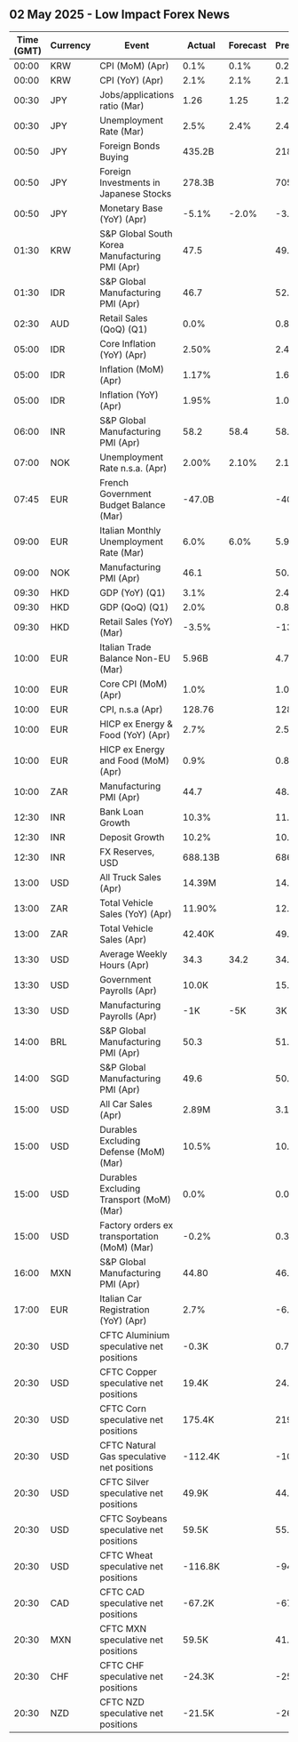 ## 02 May 2025 - Low Impact Forex News

| Time (GMT) | Currency | Event | Actual | Forecast | Previous |
|------|----------|-------|--------|----------|----------|
| 00:00 | KRW | CPI (MoM) (Apr) | 0.1% | 0.1% | 0.2% |
| 00:00 | KRW | CPI (YoY) (Apr) | 2.1% | 2.1% | 2.1% |
| 00:30 | JPY | Jobs/applications ratio (Mar) | 1.26 | 1.25 | 1.24 |
| 00:30 | JPY | Unemployment Rate (Mar) | 2.5% | 2.4% | 2.4% |
| 00:50 | JPY | Foreign Bonds Buying | 435.2B |  | 218.2B |
| 00:50 | JPY | Foreign Investments in Japanese Stocks | 278.3B |  | 705.6B |
| 00:50 | JPY | Monetary Base (YoY) (Apr) | -5.1% | -2.0% | -3.2% |
| 01:30 | KRW | S&P Global South Korea Manufacturing PMI (Apr) | 47.5 |  | 49.1 |
| 01:30 | IDR | S&P Global Manufacturing PMI (Apr) | 46.7 |  | 52.4 |
| 02:30 | AUD | Retail Sales (QoQ) (Q1) | 0.0% |  | 0.8% |
| 05:00 | IDR | Core Inflation (YoY) (Apr) | 2.50% |  | 2.48% |
| 05:00 | IDR | Inflation (MoM) (Apr) | 1.17% |  | 1.65% |
| 05:00 | IDR | Inflation (YoY) (Apr) | 1.95% |  | 1.03% |
| 06:00 | INR | S&P Global Manufacturing PMI (Apr) | 58.2 | 58.4 | 58.1 |
| 07:00 | NOK | Unemployment Rate n.s.a. (Apr) | 2.00% | 2.10% | 2.10% |
| 07:45 | EUR | French Government Budget Balance (Mar) | -47.0B |  | -40.3B |
| 09:00 | EUR | Italian Monthly Unemployment Rate (Mar) | 6.0% | 6.0% | 5.9% |
| 09:00 | NOK | Manufacturing PMI (Apr) | 46.1 |  | 50.1 |
| 09:30 | HKD | GDP (YoY) (Q1) | 3.1% |  | 2.4% |
| 09:30 | HKD | GDP (QoQ) (Q1) | 2.0% |  | 0.8% |
| 09:30 | HKD | Retail Sales (YoY) (Mar) | -3.5% |  | -13.0% |
| 10:00 | EUR | Italian Trade Balance Non-EU (Mar) | 5.96B |  | 4.71B |
| 10:00 | EUR | Core CPI (MoM) (Apr) | 1.0% |  | 1.0% |
| 10:00 | EUR | CPI, n.s.a (Apr) | 128.76 |  | 128.04 |
| 10:00 | EUR | HICP ex Energy & Food (YoY) (Apr) | 2.7% |  | 2.5% |
| 10:00 | EUR | HICP ex Energy and Food (MoM) (Apr) | 0.9% |  | 0.8% |
| 10:00 | ZAR | Manufacturing PMI (Apr) | 44.7 |  | 48.7 |
| 12:30 | INR | Bank Loan Growth | 10.3% |  | 11.0% |
| 12:30 | INR | Deposit Growth | 10.2% |  | 10.1% |
| 12:30 | INR | FX Reserves, USD | 688.13B |  | 686.15B |
| 13:00 | USD | All Truck Sales (Apr) | 14.39M |  | 14.67M |
| 13:00 | ZAR | Total Vehicle Sales (YoY) (Apr) | 11.90% |  | 12.50% |
| 13:00 | ZAR | Total Vehicle Sales (Apr) | 42.40K |  | 49.46K |
| 13:30 | USD | Average Weekly Hours (Apr) | 34.3 | 34.2 | 34.3 |
| 13:30 | USD | Government Payrolls (Apr) | 10.0K |  | 15.0K |
| 13:30 | USD | Manufacturing Payrolls (Apr) | -1K | -5K | 3K |
| 14:00 | BRL | S&P Global Manufacturing PMI (Apr) | 50.3 |  | 51.8 |
| 14:00 | SGD | S&P Global Manufacturing PMI (Apr) | 49.6 |  | 50.6 |
| 15:00 | USD | All Car Sales (Apr) | 2.89M |  | 3.16M |
| 15:00 | USD | Durables Excluding Defense (MoM) (Mar) | 10.5% |  | 10.4% |
| 15:00 | USD | Durables Excluding Transport (MoM) (Mar) | 0.0% |  | 0.0% |
| 15:00 | USD | Factory orders ex transportation (MoM) (Mar) | -0.2% |  | 0.3% |
| 16:00 | MXN | S&P Global Manufacturing PMI (Apr) | 44.80 |  | 46.50 |
| 17:00 | EUR | Italian Car Registration (YoY) (Apr) | 2.7% |  | -6.2% |
| 20:30 | USD | CFTC Aluminium speculative net positions | -0.3K |  | 0.7K |
| 20:30 | USD | CFTC Copper speculative net positions | 19.4K |  | 24.8K |
| 20:30 | USD | CFTC Corn speculative net positions | 175.4K |  | 219.8K |
| 20:30 | USD | CFTC Natural Gas speculative net positions | -112.4K |  | -104.1K |
| 20:30 | USD | CFTC Silver speculative net positions | 49.9K |  | 44.7K |
| 20:30 | USD | CFTC Soybeans speculative net positions | 59.5K |  | 55.7K |
| 20:30 | USD | CFTC Wheat speculative net positions | -116.8K |  | -94.0K |
| 20:30 | CAD | CFTC CAD speculative net positions | -67.2K |  | -67.2K |
| 20:30 | MXN | CFTC MXN speculative net positions | 59.5K |  | 41.2K |
| 20:30 | CHF | CFTC CHF speculative net positions | -24.3K |  | -25.5K |
| 20:30 | NZD | CFTC NZD speculative net positions | -21.5K |  | -26.9K |
